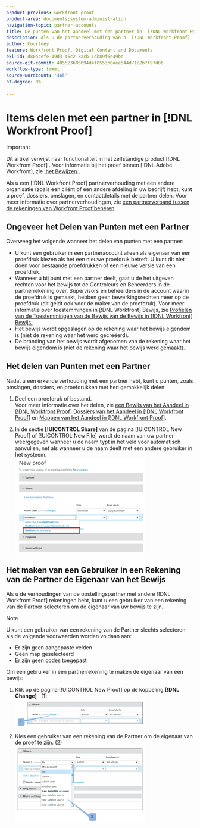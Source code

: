 ```yaml
---
product-previous: workfront-proof
product-area: documents;system-administration
navigation-topic: partner-accounts
title: De punten van het aandeel met een partner in  [!DNL Workfront Proof]
description: Als u de partnerverhouding van a  [!DNL Workfront Proof]  met een andere organisatie (zoals een cliënt of een andere afdeling in uw bedrijf) hebt, kunt u proeven, dossiers, omslagen, en contactdetails met de partner delen. Voor meer informatie over partnerverhoudingen, zie een partnerverhouding tussen  [!DNL Workfront Proof]  rekeningen beheren.
author: Courtney
feature: Workfront Proof, Digital Content and Documents
exl-id: d80acefe-19d3-45c2-8acb-1db89f6e49be
source-git-commit: 405523606094d4f8553b0aee544d71c2b7f97d86
workflow-type: tm+mt
source-wordcount: '465'
ht-degree: 0%

---
```


# Items delen met een partner in [!DNL Workfront Proof]

>[!IMPORTANT]
>
>Dit artikel verwijst naar functionaliteit in het zelfstandige product [!DNL Workfront Proof] . Voor informatie bij het proef binnen [!DNL Adobe Workfront], zie [&#x200B; het Bewijzen &#x200B;](../../../review-and-approve-work/proofing/proofing.md).

Als u een [!DNL Workfront Proof] partnerverhouding met een andere organisatie (zoals een cliënt of een andere afdeling in uw bedrijf) hebt, kunt u proef, dossiers, omslagen, en contactdetails met de partner delen. Voor meer informatie over partnerverhoudingen, zie [&#x200B; een partnerverband tussen de rekeningen van Workfront Proof beheren &#x200B;](../../../workfront-proof/wp-acct-admin/partner-accounts/manage-partner-relationship-between-wp-accts.md).

## Ongeveer het Delen van Punten met een Partner

Overweeg het volgende wanneer het delen van punten met een partner:

* U kunt een gebruiker in een partneraccount alleen als eigenaar van een proefdruk kiezen als het een nieuwe proefdruk betreft. U kunt dit niet doen voor bestaande proefdrukken of een nieuwe versie van een proefdruk.
* Wanneer u bij punt met een partner deelt, gaat u de het uitgeven rechten voor het bewijs tot de Controleurs en Beheerders in de partnerrekening over. Supervisors en beheerders in de account waarin de proefdruk is gemaakt, hebben geen bewerkingsrechten meer op de proefdruk (dit geldt ook voor de maker van de proefdruk). Voor meer informatie over toestemmingen in [!DNL Workfront] Bewijs, zie [&#x200B; Profielen van de Toestemmingen van de Bewijs van de Bewijs in  [!DNL Workfront]  Bewijs &#x200B;](../../../workfront-proof/wp-acct-admin/account-settings/proof-perm-profiles-in-wp.md).
* Het bewijs wordt opgeslagen op de rekening waar het bewijs eigendom is (niet de rekening waar het werd gecreëerd).
* De branding van het bewijs wordt afgenomen van de rekening waar het bewijs eigendom is (niet de rekening waar het bewijs werd gemaakt).

## Het delen van Punten met een Partner

Nadat u een erkende verhouding met een partner hebt, kunt u punten, zoals omslagen, dossiers, en proefdrukken met hen gemakkelijk delen.

1. Deel een proefdruk of bestand.\
   Voor meer informatie over het delen, zie [&#x200B; een Bewijs van het Aandeel in  [!DNL Workfront Proof]](../../../workfront-proof/wp-work-proofsfiles/share-proofs-and-files/share-proof.md) [&#x200B; Dossiers van het Aandeel in  [!DNL Workfront Proof]](../../../workfront-proof/wp-work-proofsfiles/share-proofs-and-files/share-files.md) en [&#x200B; Mappen van het Aandeel in  [!DNL Workfront Proof]](../../../workfront-proof/wp-work-proofsfiles/organize-your-work/share-folders.md).

1. In de sectie **[!UICONTROL Share]** van de pagina [!UICONTROL New Proof] of [!UICONTROL New File] wordt de naam van uw partner weergegeven wanneer u de naam typt in het veld voor automatisch aanvullen, net als wanneer u de naam deelt met een andere gebruiker in het systeem.\
   ![&#x200B; proof_share_partner.png &#x200B;](assets/proof-share-partner-350x258.png)

## Het maken van een Gebruiker in een Rekening van de Partner de Eigenaar van het Bewijs

Als u de verhoudingen van de opstellingspartner met andere [!DNL Workfront Proof] rekeningen hebt, kunt u een gebruiker van een rekening van de Partner selecteren om de eigenaar van uw bewijs te zijn.

>[!NOTE]
>
>U kunt een gebruiker van een rekening van de Partner slechts selecteren als de volgende voorwaarden worden voldaan aan:
>
>* Er zijn geen aangepaste velden
>* Geen map geselecteerd
>* Er zijn geen codes toegepast
>

Om een gebruiker in een partnerrekening te maken de eigenaar van een bewijs:

1. Klik op de pagina [!UICONTROL New Proof] op de koppeling **[!DNL Change]** . (1)\
   ![&#x200B; Make_a_user_in_a_partner_account_the_owner_of_a_proof.png &#x200B;](assets/make-a-user-in-a-partner-account-the-owner-of-a-proof-350x74.png)

1. Kies een gebruiker van een rekening van de Partner om de eigenaar van de proef te zijn. (2)\
   ![&#x200B; Make_a_user_in_a_partner_account_the_owner_of_a_proof__1_.png &#x200B;](assets/make-a-user-in-a-partner-account-the-owner-of-a-proof--1--350x209.png)
